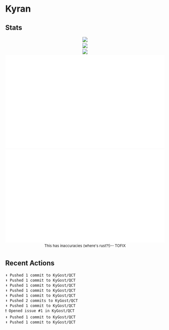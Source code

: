 # Kyran
## Stats
<p align="center">
	<img src="https://github-profile-trophy.vercel.app/?username=KyGost&theme=nord&no-frame=true&column=3&row=2&margin-w=15&margin-h=15"/>
	<br/>
	<img src="https://github-readme-streak-stats.herokuapp.com/?user=KyGost&theme=nord&hide_border=true&date_format=Y-m-d"/>
	<br/>
	<img src="https://github-readme-stats.vercel.app/api?username=KyGost&show_icons=true&theme=nord&hide_border=true&count_private=true&hide_rank=true&hide_title=true"/>
	<br/>
	<img src="https://github.com/KyGost/github-stats/blob/master/generated/overview.svg"/>
	<br/>
	<img src="https://github.com/KyGost/github-stats/blob/master/generated/languages.svg"/>
	<br/>
	<sup>This has inaccuracies (where's rust?!)-- TOFIX</sup>
</p>
  
## Recent Actions
```
⬆️ Pushed 1 commit to KyGost/QCT
⬆️ Pushed 1 commit to KyGost/QCT
⬆️ Pushed 1 commit to KyGost/QCT
⬆️ Pushed 1 commit to KyGost/QCT
⬆️ Pushed 1 commit to KyGost/QCT
⬆️ Pushed 2 commits to KyGost/QCT
⬆️ Pushed 1 commit to KyGost/QCT
❗️ Opened issue #1 in KyGost/QCT
⬆️ Pushed 1 commit to KyGost/QCT
⬆️ Pushed 1 commit to KyGost/QCT
```
